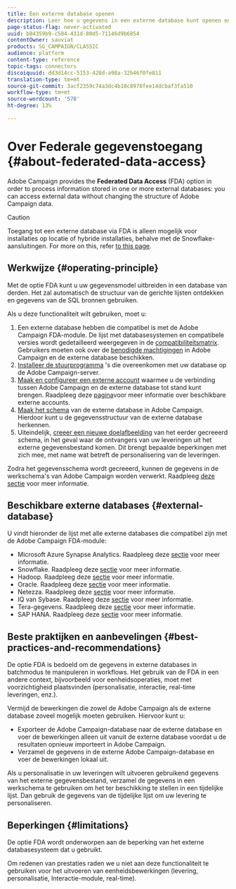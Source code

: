 ```yaml
---
title: Een externe database openen
description: Leer hoe u gegevens in een externe database kunt openen en verwerken
page-status-flag: never-activated
uuid: b84359b9-c584-431d-80d5-71146d9b6854
contentOwner: sauviat
products: SG_CAMPAIGN/CLASSIC
audience: platform
content-type: reference
topic-tags: connectors
discoiquuid: dd3d14cc-5153-428d-a98a-32b46f0fe811
translation-type: tm+mt
source-git-commit: 3acf2359c74a3dc4b18c8976fee14dcbaf3fa510
workflow-type: tm+mt
source-wordcount: '578'
ht-degree: 13%

---
```



# Over Federale gegevenstoegang {#about-federated-data-access}

Adobe Campaign provides the **Federated Data Access** (FDA) option in order to process information stored in one or more external databases: you can access external data without changing the structure of Adobe Campaign data.

>[!CAUTION]
>
>Toegang tot een externe database via FDA is alleen mogelijk voor installaties op locatie of hybride installaties, behalve met de Snowflake-aansluitingen. For more on this, refer [to this page](../../installation/using/capability-matrix.md).

## Werkwijze {#operating-principle}

Met de optie FDA kunt u uw gegevensmodel uitbreiden in een database van derden. Het zal automatisch de structuur van de gerichte lijsten ontdekken en gegevens van de SQL bronnen gebruiken.

Als u deze functionaliteit wilt gebruiken, moet u:

1. Een externe database hebben die compatibel is met de Adobe Campaign FDA-module. De lijst met databasesystemen en compatibele versies wordt gedetailleerd weergegeven in de [compatibiliteitsmatrix](https://helpx.adobe.com/nl/campaign/kb/compatibility-matrix.html). Gebruikers moeten ook over de [benodigde machtigingen](../../platform/using/remote-database-access-rights.md) in Adobe Campaign en de externe database beschikken.
1. [Installeer de stuurprogramma](../../platform/using/specific-configuration-database.md) &#39;s die overeenkomen met uw database op de Adobe Campaign-server.
1. [Maak en configureer een externe account](../../platform/using/connecting-to-database.md) waarmee u de verbinding tussen Adobe Campaign en de externe database tot stand kunt brengen. Raadpleeg deze [pagina](../../platform/using/external-accounts.md)voor meer informatie over beschikbare externe accounts.
1. [Maak het schema](../../platform/using/creating-data-schema.md) van de externe database in Adobe Campaign. Hierdoor kunt u de gegevensstructuur van de externe database herkennen.
1. Uiteindelijk, [creeer een nieuwe doelafbeelding](../../platform/using/defining-data-mapping.md) van het eerder gecreeerd schema, in het geval waar de ontvangers van uw leveringen uit het externe gegevensbestand komen. Dit brengt bepaalde beperkingen met zich mee, met name wat betreft de personalisering van de leveringen.

Zodra het gegevensschema wordt gecreeerd, kunnen de gegevens in de werkschema&#39;s van Adobe Campaign worden verwerkt. Raadpleeg [deze sectie](../../workflow/using/accessing-an-external-database--fda-.md) voor meer informatie.

## Beschikbare externe databases {#external-database}

U vindt hieronder de lijst met alle externe databases die compatibel zijn met de Adobe Campaign FDA-module:

* Microsoft Azure Synapse Analytics. Raadpleeg deze [sectie](../../platform/using/specific-configuration-database.md#azure-external) voor meer informatie.
* Snowflake. Raadpleeg deze [sectie](../../platform/using/specific-configuration-database.md#configure-access-to-snowflake) voor meer informatie.
* Hadoop. Raadpleeg deze [sectie](../../platform/using/specific-configuration-database.md#configure-access-to-hadoop-3) voor meer informatie.
* Oracle. Raadpleeg deze [sectie](../../platform/using/specific-configuration-database.md#configure-access-to-oracle) voor meer informatie.
* Netezza. Raadpleeg deze [sectie](../../platform/using/specific-configuration-database.md#configure-access-to-netezza) voor meer informatie.
* IQ van Sybase. Raadpleeg deze [sectie](../../platform/using/specific-configuration-database.md#configure-access-to-sybase-iq) voor meer informatie.
* Tera-gegevens. Raadpleeg deze [sectie](../../platform/using/specific-configuration-database.md#configure-access-to-teradata) voor meer informatie.
* SAP HANA. Raadpleeg deze [sectie](../../platform/using/specific-configuration-database.md) voor meer informatie.

## Beste praktijken en aanbevelingen {#best-practices-and-recommendations}

De optie FDA is bedoeld om de gegevens in externe databases in batchmodus te manipuleren in workflows. Het gebruik van de FDA in een andere context, bijvoorbeeld voor eenheidsoperaties, moet met voorzichtigheid plaatsvinden (personalisatie, interactie, real-time leveringen, enz.).

Vermijd de bewerkingen die zowel de Adobe Campaign als de externe database zoveel mogelijk moeten gebruiken. Hiervoor kunt u:

* Exporteer de Adobe Campaign-database naar de externe database en voer de bewerkingen alleen uit vanuit de externe database voordat u de resultaten opnieuw importeert in Adobe Campaign.
* Verzamel de gegevens in de externe Adobe Campaign-database en voer de bewerkingen lokaal uit.

Als u personalisatie in uw leveringen wilt uitvoeren gebruikend gegevens van het externe gegevensbestand, verzamel de gegevens in een werkschema te gebruiken om het ter beschikking te stellen in een tijdelijke lijst. Dan gebruik de gegevens van de tijdelijke lijst om uw levering te personaliseren.

## Beperkingen {#limitations}

De optie FDA wordt onderworpen aan de beperking van het externe databasesysteem dat u gebruikt.

Om redenen van prestaties raden we u niet aan deze functionaliteit te gebruiken voor het uitvoeren van eenheidsbewerkingen (levering, personalisatie, Interactie-module, real-time).
